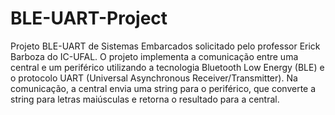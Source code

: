 # BLE-UART-Project
Projeto BLE-UART de Sistemas Embarcados solicitado pelo professor Erick Barboza do IC-UFAL.
O projeto implementa a comunicação entre uma central e um periférico utilizando a tecnologia Bluetooth Low Energy (BLE) e o protocolo UART (Universal Asynchronous Receiver/Transmitter). Na comunicação, a central envia uma string para o periférico, que converte a string para letras maiúsculas e retorna o resultado para a central.
